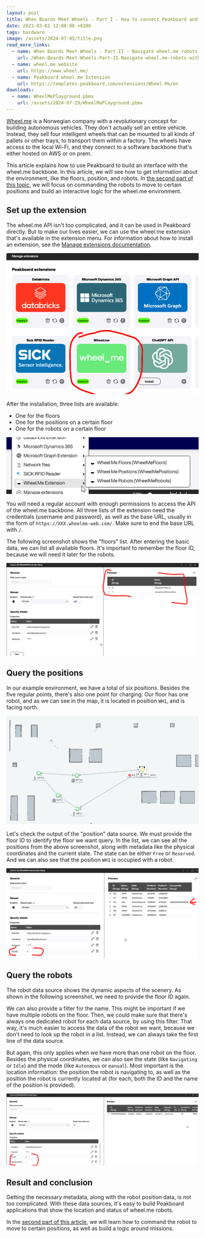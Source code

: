 ```yaml
---
layout: post
title: When Boards Meet Wheels - Part I - How to connect Peakboard and wheel.me robots
date: 2023-03-01 12:00:00 +0200
tags: hardware
image: /assets/2024-07-05/title.png
read_more_links:
  - name: When Boards Meet Wheels - Part II - Navigate wheel.me robots with Peaboard 
    url: /When-Boards-Meet-Wheels-Part-II-Navigate-wheel.me-robots-with-Peaboard.html
  - name: wheel.me website
    url: https://www.wheel.me/
  - name: Peakboard wheel.me Extension
    url: https://templates.peakboard.com/extensions/Wheel-Me/en
downloads:
  - name: WheelMePlayground.pbmx
    url: /assets/2024-07-29/WheelMePlayground.pbmx
---
```

[Wheel.me](https://www.wheel.me/) is a Norwegian company with a revolutionary concept for building autonomous vehicles. They don't actually sell an entire vehicle. Instead, they sell four intelligent wheels that can be mounted to all kinds of pallets or other trays, to transport them within a factory. The wheels have access to the local Wi-Fi, and they connect to a software backbone that's either hosted on AWS or on prem.

This article explains how to use Peakboard to build an interface with the wheel.me backbone. In this article, we will see how to get information about the environment, like the floors, position, and robots. In [the second part of this topic](/When-Boards-Meet-Wheels-Part-II-Navigate-wheel.me-robots-with-Peaboard.html), we will focus on commanding the robots to move to certain positions and build an interactive logic for the wheel.me environment.

## Set up the extension

The wheel.me API isn't too complicated, and it can be used in Peakboard directly. But to make our lives easier, we can use the wheel.me extension that's available in the extension menu. For information about how to install an extension, see the [Manage extensions documentation](https://help.peakboard.com/data_sources/Extension/en-ManageExtension.html).

![image](/assets/2024-07-05/010.png)

After the installation, three lists are available:
* One for the floors
* One for the positions on a certain floor
* One for the robots on a certain floor

![image](/assets/2024-07-05/020.png)

You will need a regular account with enough permissions to access the API of the wheel.me backbone. All three lists of the extension need the credentials (username and password), as well as the base URL, usually in the form of `https://XXX.wheelme-web.com/`. Make sure to end the base URL with `/`.

The following screenshot shows the "floors" list. After entering the basic data, we can list all available floors. It's important to remember the floor ID, because we will need it later for the robots.

![image](/assets/2024-07-05/030.png)

## Query the positions

In our example environment, we have a total of six positions. Besides the five regular points, there's also one point for charging. Our floor has one robot, and as we can see in the map, it is located in position `WH1`, and is facing north.

![image](/assets/2024-07-05/040.png)

Let's check the output of the "position" data source. We must provide the floor ID to identify the floor we want query. In the list, we can see all the positions from the above screenshot, along with metadata like the physical coordinates and the current state. The state can be either `Free` or `Reserved`. And we can also see that the position `WH1` is occupied with a robot. 

![image](/assets/2024-07-05/050.png)

## Query the robots

The robot data source shows the dynamic aspects of the scenery. As shown in the following screenshot, we need to provide the floor ID again.

We can also provide a filter for the name. This might be important if we have multiple robots on the floor. Then, we could make sure that there's always one dedicated robot for each data source, by using this filter. That way, it's much easier to access the data of the robot we want, because we don't need to look up the robot in a list. Instead, we can always take the first line of the data source.

But again, this only applies when we have more than one robot on the floor.
Besides the physical coordinates, we can also see the state (like `Navigating` or `Idle`) and the mode (like `Autonmous` or `manual`). Most important is the location information: the position the robot is navigating to, as well as the position the robot is currently located at (for each, both the ID and the name of the position is provided).

![image](/assets/2024-07-05/060.png)

## Result and conclusion

Getting the necessary metadata, along with the robot position data, is not too complicated. With these data sources, it's easy to build Peakboard applications that show the location and status of wheel.me robots.

In the [second part of this article](/When-Boards-Meet-Wheels-Part-II-Navigate-wheel.me-robots-with-Peaboard.html), we will learn how to command the robot to move to certain positions, as well as build a logic around missions.
